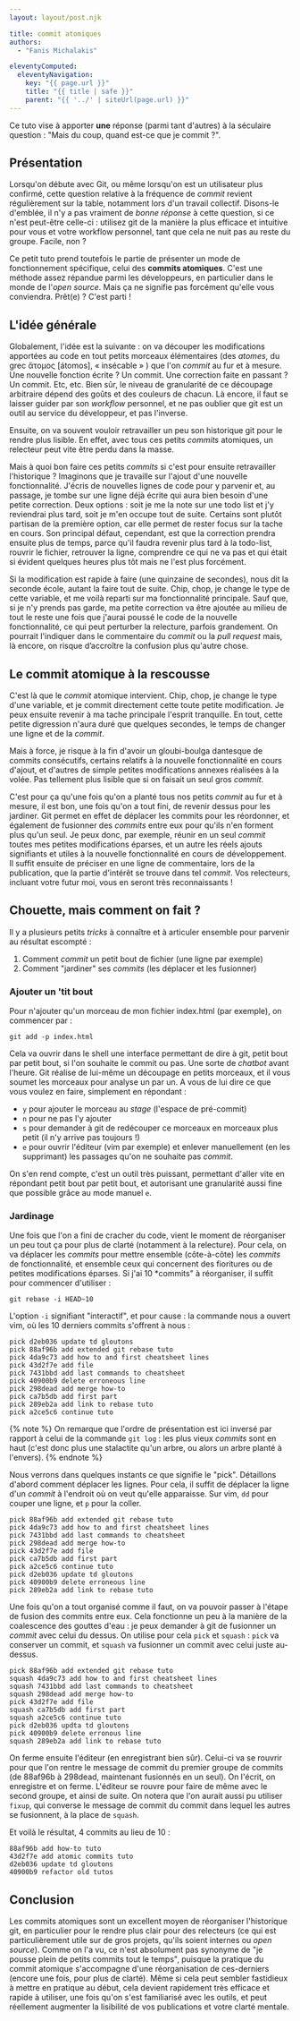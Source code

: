 ```yaml
---
layout: layout/post.njk

title: commit atomiques
authors:
  - "Fanis Michalakis"

eleventyComputed:
  eleventyNavigation:
    key: "{{ page.url }}"
    title: "{{ title | safe }}"
    parent: "{{ '../' | siteUrl(page.url) }}"
---
```


Ce tuto vise à apporter **une** réponse (parmi tant d'autres) à la séculaire question : "Mais du coup, quand est-ce que je commit ?".

## Présentation

Lorsqu'on débute avec Git, ou même lorsqu'on est un utilisateur plus confirmé, cette question relative à la fréquence de _commit_ revient régulièrement sur la table, notamment lors d'un travail collectif. Disons-le d'emblée, il n'y a pas vraiment de _bonne réponse_ à cette question, si ce n'est peut-être celle-ci : utilisez git de la manière la plus efficace et intuitive pour vous et votre workflow personnel, tant que cela ne nuit pas au reste du groupe. Facile, non ?

Ce petit tuto prend toutefois le partie de présenter un mode de fonctionnement spécifique, celui des **commits atomiques**. C'est une méthode assez répandue parmi les développeurs, en particulier dans le monde de l'_open source_. Mais ça ne signifie pas forcément qu'elle vous conviendra. Prêt(e) ? C'est parti !

## L'idée générale

Globalement, l'idée est la suivante : on va découper les modifications apportées au code en tout petits morceaux élémentaires (des _atomes_, du grec ἄτομος [átomos], « insécable » ) que l'on _commit_ au fur et à mesure. Une nouvelle fonction écrite ? Un commit. Une correction faite en passant ? Un commit. Etc, etc. Bien sûr, le niveau de granularité de ce découpage arbitraire dépend des goûts et des couleurs de chacun. Là encore, il faut se laisser guider par son _workflow_ personnel, et ne pas oublier que git est un outil au service du développeur, et pas l'inverse.

Ensuite, on va souvent vouloir retravailler un peu son historique git pour le rendre plus lisible. En effet, avec tous ces petits _commits_ atomiques, un relecteur peut vite être perdu dans la masse.

Mais à quoi bon faire ces petits _commits_ si c'est pour ensuite retravailler l'historique ? Imaginons que je travaille sur l'ajout d'une nouvelle fonctionnalité. J'écris de nouvelles lignes de code pour y parvenir et, au passage, je tombe sur une ligne déjà écrite qui aura bien besoin d'une petite correction. Deux options : soit je me la note sur une todo list et j'y reviendrai plus tard, soit je m'en occupe tout de suite. Certains sont plutôt partisan de la première option, car elle permet de rester focus sur la tache en cours. Son principal défaut, cependant, est que la correction prendra ensuite plus de temps, parce qu'il faudra revenir plus tard à la todo-list, rouvrir le fichier, retrouver la ligne, comprendre ce qui ne va pas et qui était si évident quelques heures plus tôt mais ne l'est plus forcément.

Si la modification est rapide à faire (une quinzaine de secondes), nous dit la seconde école, autant la faire tout de suite. Chip, chop, je change le type de cette variable, et me voilà reparti sur ma fonctionnalité principale. Sauf que, si je n'y prends pas garde, ma petite correction va être ajoutée au milieu de tout le reste une fois que j'aurai poussé le code de la nouvelle fonctionnalité, ce qui peut perturber la relecture, parfois grandement. On pourrait l'indiquer dans le commentaire du _commit_ ou la _pull request_ mais, là encore, on risque d’accroître la confusion plus qu'autre chose.

## Le commit atomique à la rescousse

C'est là que le _commit_ atomique intervient. Chip, chop, je change le type d'une variable, et je commit directement cette toute petite modification. Je peux ensuite revenir à ma tache principale l'esprit tranquille. En tout, cette petite digression n'aura duré que quelques secondes, le temps de changer une ligne et de la _commit_.

Mais à force, je risque à la fin d'avoir un gloubi-boulga dantesque de commits consécutifs, certains relatifs à la nouvelle fonctionnalité en cours d'ajout, et d'autres de simple petites modifications annexes réalisées à la volée. Pas tellement plus lisible que si on faisait un seul gros _commit_.

C'est pour ça qu'une fois qu'on a planté tous nos petits _commit_ au fur et à mesure, il est bon, une fois qu'on a tout fini, de revenir dessus pour les jardiner. Git permet en effet de déplacer les commits pour les réordonner, et également de fusionner des _commits_ entre eux pour qu'ils n'en forment plus qu'un seul. Je peux donc, par exemple, réunir en un seul _commit_ toutes mes petites modifications éparses, et un autre les réels ajouts signifiants et utiles à la nouvelle fonctionnalité en cours de développement. Il suffit ensuite de préciser en une ligne de commentaire, lors de la publication, que la partie d'intérêt se trouve dans tel _commit_. Vos relecteurs, incluant votre futur moi, vous en seront très reconnaissants !

## Chouette, mais comment on fait ?

Il y a plusieurs petits _tricks_ à connaître et à articuler ensemble pour parvenir au résultat escompté :

1. Comment _commit_ un petit bout de fichier (une ligne par exemple)
2. Comment "jardiner" ses _commits_ (les déplacer et les fusionner)

### Ajouter un 'tit bout

Pour n'ajouter qu'un morceau de mon fichier index.html (par exemple), on commencer par :

```shell
git add -p index.html
```

Cela va ouvrir dans le shell une interface permettant de dire à git, petit bout par petit bout, si l'on souhaite le commit ou pas. Une sorte de _chatbot_ avant l'heure. Git réalise de lui-même un découpage en petits morceaux, et il vous soumet les morceaux pour analyse un par un. A vous de lui dire ce que vous voulez en faire, simplement en répondant :

- `y` pour ajouter le morceau au _stage_ (l'espace de pré-commit)
- `n` pour ne pas l'y ajouter
- `s` pour demander à git de redécouper ce morceaux en morceaux plus petit (il n'y arrive pas toujours !)
- `e` pour ouvrir l'éditeur (vim par exemple) et enlever manuellement (en les supprimant) les passages qu'on ne souhaite pas _commit_.

On s'en rend compte, c'est un outil très puissant, permettant d'aller vite en répondant petit bout par petit bout, et autorisant une granularité aussi fine que possible grâce au mode manuel `e`.

### Jardinage

Une fois que l'on a fini de cracher du code, vient le moment de réorganiser un peu tout ça pour plus de clarté (notamment à la relecture). Pour cela, on va déplacer les _commits_ pour mettre ensemble (côte-à-côte) les _commits_ de fonctionnalité, et ensemble ceux qui concernent des fioritures ou de petites modifications éparses. Si j'ai 10 \*commits" à réorganiser, il suffit pour commencer d'utiliser :

```shell
git rebase -i HEAD~10
```

L'option `-i` signifiant "interactif", et pour cause : la commande nous a ouvert vim, où les 10 derniers commits s'offrent à nous :

```shell
pick d2eb036 update td gloutons
pick 88af96b add extended git rebase tuto
pick 4da9c73 add how to and first cheatsheet lines
pick 43d2f7e add file
pick 7431bbd add last commands to cheatsheet
pick 40900b9 delete erroneous line
pick 298dead add merge how-to
pick ca7b5db add first part
pick 289eb2a add link to rebase tuto
pick a2ce5c6 continue tuto
```

{% note %}
On remarque que l'ordre de présentation est ici inversé par rapport à celui de la commande `git log` : les plus vieux _commits_ sont en haut (c'est donc plus une stalactite qu'un arbre, ou alors un arbre planté à l'envers).
{% endnote %}

Nous verrons dans quelques instants ce que signifie le "pick". Détaillons d'abord comment déplacer les lignes. Pour cela, il suffit de déplacer la ligne d'un _commit_ à l'endroit où on veut qu'elle apparaisse. Sur vim, `dd` pour couper une ligne, et `p` pour la coller.

```shell
pick 88af96b add extended git rebase tuto
pick 4da9c73 add how to and first cheatsheet lines
pick 7431bbd add last commands to cheatsheet
pick 298dead add merge how-to
pick 43d2f7e add file
pick ca7b5db add first part
pick a2ce5c6 continue tuto
pick d2eb036 update td gloutons
pick 40900b9 delete erroneous line
pick 289eb2a add link to rebase tuto
```

Une fois qu'on a tout organisé comme il faut, on va pouvoir passer à l'étape de fusion des commits entre eux. Cela fonctionne un peu à la manière de la coalescence des gouttes d'eau : je peux demander à git de fusionner un _commit_ avec celui du dessus. On utilise pour cela `pick` et `squash` : `pick` va conserver un commit, et `squash` va fusionner un commit avec celui juste au-dessus.

```shell
pick 88af96b add extended git rebase tuto
squash 4da9c73 add how to and first cheatsheet lines
squash 7431bbd add last commands to cheatsheet
squash 298dead add merge how-to
pick 43d2f7e add file
squash ca7b5db add first part
squash a2ce5c6 continue tuto
pick d2eb036 updta td gloutons
pick 40900b9 delete erronous line
squash 289eb2a add link to rebase tuto
```

On ferme ensuite l'éditeur (en enregistrant bien sûr). Celui-ci va se rouvrir pour que l'on rentre le message de commit du premier groupe de commits (de 88af96b à 298dead, maintenant fusionnés en un seul). On l'écrit, on enregistre et on ferme. L'éditeur se rouvre pour faire de même avec le second groupe, et ainsi de suite. On notera que l'on aurait aussi pu utiliser `fixup`, qui converse le message de commit du commit dans lequel les autres se fusionnent, à la place de `squash`.

Et voilà le résultat, 4 commits au lieu de 10 :

```shell
88af96b add how-to tuto
43d2f7e add atomic commits tuto
d2eb036 update td gloutons
40900b9 refactor old tutos
```

## Conclusion

Les commits atomiques sont un excellent moyen de réorganiser l'historique git, en particulier pour le rendre plus clair pour des relecteurs (ce qui est particulièrement utile sur de gros projets, qu'ils soient internes ou _open source_). Comme on l'a vu, ce n'est absolument pas synonyme de "je pousse plein de petits commits tout le temps", puisque la pratique du commit atomique s'accompagne d'une réorganisation de ces-derniers (encore une fois, pour plus de clarté). Même si cela peut sembler fastidieux à mettre en pratique au début, cela devient rapidement très efficace et rapide à utiliser, une fois qu'on s'est familiarisé avec les outils, et peut réellement augmenter la lisibilité de vos publications et votre clarté mentale.
